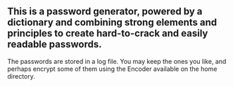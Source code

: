 This is a password generator, powered by a dictionary and combining strong elements and principles to create hard-to-crack and easily readable passwords.
----------------------------------------------------------------------------------------------------------------------------------------------------------
The passwords are stored in a log file. You may keep the ones you like, and perhaps encrypt some of them using the Encoder available on the home directory.
